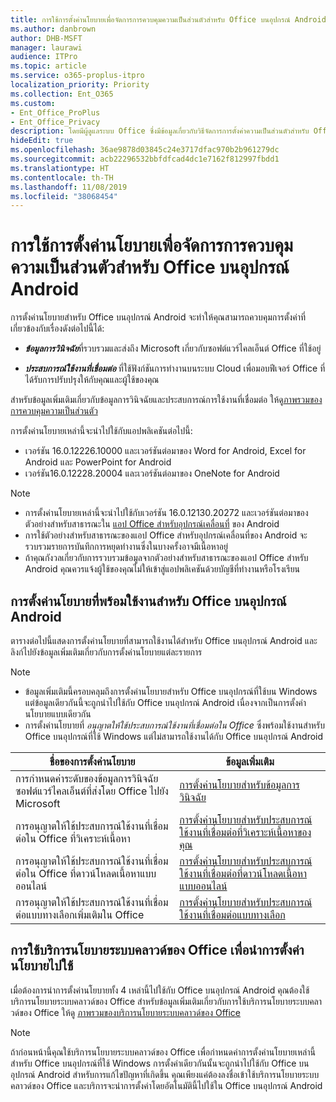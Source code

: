 ```yaml
---
title: การใช้การตั้งค่านโยบายเพื่อจัดการการควบคุมความเป็นส่วนตัวสำหรับ Office บนอุปกรณ์ Android
ms.author: danbrown
author: DHB-MSFT
manager: laurawi
audience: ITPro
ms.topic: article
ms.service: o365-proplus-itpro
localization_priority: Priority
ms.collection: Ent_O365
ms.custom:
- Ent_Office_ProPlus
- Ent_Office_Privacy
description: โดยมีผู้ดูแลระบบ Office ซึ่งมีข้อมูลเกี่ยวกับวิธีจัดการการตั้งค่าความเป็นส่วนตัวสำหรับ Office บนอุปกรณ์ Android
hideEdit: true
ms.openlocfilehash: 36ae9878d03845c24e3717dfac970b2b961279dc
ms.sourcegitcommit: acb22296532bbfdfcad4dc1e7162f812997fbdd1
ms.translationtype: HT
ms.contentlocale: th-TH
ms.lasthandoff: 11/08/2019
ms.locfileid: "38068454"
---
```

# <a name="use-policy-settings-to-manage-privacy-controls-for-office-on-android-devices"></a>การใช้การตั้งค่านโยบายเพื่อจัดการการควบคุมความเป็นส่วนตัวสำหรับ Office บนอุปกรณ์ Android

การตั้งค่านโยบายสำหรับ Office บนอุปกรณ์ Android จะทำให้คุณสามารถควบคุมการตั้งค่าที่เกี่ยวข้องกับเรื่องดังต่อไปนี้ได้:

- ***ข้อมูลการวินิจฉัย***ที่รวบรวมและส่งถึง Microsoft เกี่ยวกับซอฟต์แวร์ไคลเอ็นต์ Office ที่ใช้อยู่

- ***ประสบการณ์ใช้งานที่เชื่อมต่อ*** ที่ใช้ฟังก์ชันการทำงานบนระบบ Cloud เพื่อมอบฟีเจอร์ Office ที่ได้รับการปรับปรุงให้กับคุณและผู้ใช้ของคุณ

สำหรับข้อมูลเพิ่มเติมเกี่ยวกับข้อมูลการวินิจฉัยและประสบการณ์การใช้งานที่เชื่อมต่อ ให้ดู[ภาพรวมของการควบคุมความเป็นส่วนตัว](overview-privacy-controls.md)

การตั้งค่านโยบายเหล่านี้จะนำไปใช้กับแอปพลิเคชันต่อไปนี้:
- เวอร์ชัน 16.0.12226.10000 และเวอร์ชันต่อมาของ Word for Android, Excel for Android และ PowerPoint for Android 
- เวอร์ชัน16.0.12228.20004 และเวอร์ชันต่อมาของ OneNote for Android

> [!NOTE]
>- การตั้งค่านโยบายเหล่านี้จะนำไปใช้กับเวอร์ชัน 16.0.12130.20272 และเวอร์ชันต่อมาของตัวอย่างสำหรับสาธารณะใน [แอป Office สำหรับอุปกรณ์เคลื่อนที่](https://techcommunity.microsoft.com/t5/Office-Apps-Blog/Introducing-Office-Your-new-go-to-mobile-app-for-getting-work/ba-p/977172) ของ Android
>- การใช้ตัวอย่างสำหรับสาธารณะของแอป Office สำหรับอุปกรณ์เคลื่อนที่ของ Android จะรวบรวมรายการบันทึกการหยุดทำงานซึ่งในบางครั้งอาจมีเนื้อหาอยู่
>- ถ้าคุณกังวลเกี่ยวกับการรวบรวมข้อมูลจากตัวอย่างสำหรับสาธารณะของแอป Office สำหรับ Android คุณควรแจ้งผู้ใช้ของคุณไม่ให้เข้าสู่แอปพลิเคชันด้วยบัญชีที่ทำงานหรือโรงเรียน

## <a name="policy-settings-available-for-office-on-android-devices"></a>การตั้งค่านโยบายที่พร้อมใช้งานสำหรับ Office บนอุปกรณ์ Android

ตารางต่อไปนี้แสดงการตั้งค่านโยบายที่สามารถใช้งานได้สำหรับ Office บนอุปกรณ์ Android และลิงก์ไปยังข้อมูลเพิ่มเติมเกี่ยวกับการตั้งค่านโยบายแต่ละรายการ

> [!NOTE]
>- ข้อมูลเพิ่มเติมนี้ครอบคลุมถึงการตั้งค่านโยบายสำหรับ Office บนอุปกรณ์ที่ใช้บน Windows แต่ข้อมูลเดียวกันนี้จะถูกนำไปใช้กับ Office บนอุปกรณ์ Android เนื่องจากเป็นการตั้งค่านโยบายแบบเดียวกัน
>- การตั้งค่านโยบายที่ *อนุญาตให้ใช้ประสบการณ์ใช้งานที่เชื่อมต่อใน Office* ซึ่งพร้อมใช้งานสำหรับ Office บนอุปกรณ์ที่ใช้ Windows แต่ไม่สามารถใช้งานได้กับ Office บนอุปกรณ์ Android 


|ชื่อของการตั้งค่านโยบาย  |ข้อมูลเพิ่มเติม |
|---------|---------|
|การกำหนดค่าระดับของข้อมูลการวินิจฉัยซอฟต์แวร์ไคลเอ็นต์ที่ส่งโดย Office ไปยัง Microsoft|[การตั้งค่านโยบายสำหรับข้อมูลการวินิจฉัย](manage-privacy-controls.md#policy-setting-for-diagnostic-data)         |
|การอนุญาตให้ใช้ประสบการณ์ใช้งานที่เชื่อมต่อใน Office ที่วิเคราะห์เนื้อหา| [การตั้งค่านโยบายสำหรับประสบการณ์ใช้งานที่เชื่อมต่อที่วิเคราะห์เนื้อหาของคุณ](manage-privacy-controls.md#policy-setting-for-connected-experiences-that-analyze-your-content)        |
|การอนุญาตให้ใช้ประสบการณ์ใช้งานที่เชื่อมต่อใน Office ที่ดาวน์โหลดเนื้อหาแบบออนไลน์ |[การตั้งค่านโยบายสำหรับประสบการณ์ใช้งานที่เชื่อมต่อที่ดาวน์โหลดเนื้อหาแบบออนไลน์](manage-privacy-controls.md#policy-setting-for-connected-experiences-that-download-online-content)         |
|การอนุญาตให้ใช้ประสบการณ์ใช้งานที่เชื่อมต่อแบบทางเลือกเพิ่มเติมใน Office |[การตั้งค่านโยบายสำหรับประสบการณ์ใช้งานที่เชื่อมต่อแบบทางเลือก](manage-privacy-controls.md#policy-setting-for-optional-connected-experiences)|



## <a name="use-office-cloud-policy-service-to-apply-policy-settings"></a>การใช้บริการนโยบายระบบคลาวด์ของ Office เพื่อนำการตั้งค่านโยบายไปใช้

เมื่อต้องการนำการตั้งค่านโยบายทั้ง 4 เหล่านี้ไปใช้กับ Office บนอุปกรณ์ Android คุณต้องใช้บริการนโยบายระบบคลาวด์ของ Office สำหรับข้อมูลเพิ่มเติมเกี่ยวกับการใช้บริการนโยบายระบบคลาวด์ของ Office ให้ดู [ภาพรวมของบริการนโยบายระบบคลาวด์ของ Office](../overview-office-cloud-policy-service.md)

> [!NOTE]
> ถ้าก่อนหน้านี้คุณใช้บริการนโยบายระบบคลาวด์ของ Office เพื่อกำหนดค่าการตั้งค่านโยบายเหล่านี้สำหรับ Office บนอุปกรณ์ที่ใช้ Windows การตั้งค่าเดียวกันนั้นจะถูกนำไปใช้กับ Office บนอุปกรณ์ Android สำหรับการแก้ไขปัญหาที่เกิดขึ้น คุณเพียงแค่ต้องลงชื่อเข้าใช้บริการนโยบายระบบคลาวด์ของ Office และบริการจะนำการตั้งค่าโดยอัตโนมัตินี้ไปใช้ใน Office บนอุปกรณ์ Android

